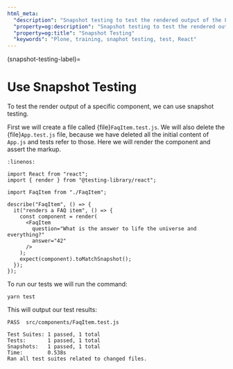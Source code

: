```yaml
---
html_meta:
  "description": "Snapshot testing to test the rendered output of the Faqitem component."
  "property=og:description": "Snapshot testing to test the rendered output of the Faqitem component."
  "property=og:title": "Snapshot Testing"
  "keywords": "Plone, training, snaphot testing, test, React"
---
```


(snapshot-testing-label)=

# Use Snapshot Testing

To test the render output of a specific component, we can use snapshot testing.

First we will create a file called {file}`FaqItem.test.js`.
We will also delete the {file}`App.test.js` file, because we have deleted all the initial content of `App.js` and tests refer to those.
Here we will render the component and assert the markup.

```{code-block} jsx
:linenos:

import React from "react";
import { render } from "@testing-library/react";

import FaqItem from "./FaqItem";

describe("FaqItem", () => {
  it("renders a FAQ item", () => {
    const component = render(
      <FaqItem
        question="What is the answer to life the universe and everything?"
        answer="42"
      />
    );
    expect(component).toMatchSnapshot();
  });
});
```

To run our tests we will run the command:

```shell
yarn test
```

This will output our test results:

```console
PASS  src/components/FaqItem.test.js

Test Suites: 1 passed, 1 total
Tests:       1 passed, 1 total
Snapshots:   1 passed, 1 total
Time:        0.538s
Ran all test suites related to changed files.
```
